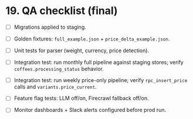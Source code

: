 # 19. QA checklist (final)

* [ ] Migrations applied to staging.
* [ ] Golden fixtures: `full_example.json` + `price_delta_example.json`.
* [ ] Unit tests for parser (weight, currency, price detection).
* [ ] Integration test: run monthly full pipeline against staging stores; verify `coffees.processing_status` behavior.
* [ ] Integration test: run weekly price-only pipeline; verify `rpc_insert_price` calls and `variants.price_current`.
* [ ] Feature flag tests: LLM off/on, Firecrawl fallback off/on.
* [ ] Monitor dashboards + Slack alerts configured before prod run.
